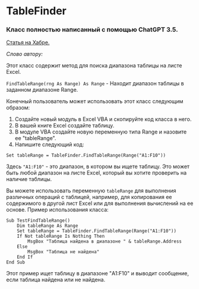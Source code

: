 # TableFinder

### Класс полностью написанный с помощью ChatGPT 3.5.

[Статья на Хабре.](https://habr.com/ru/articles/738038/)

_Слово автору:_

Этот класс содержит метод для поиска диапазона таблицы на листе Excel.

`FindTableRange(rng As Range) As Range` - Находит диапазон таблицы в заданном диапазоне Range.

Конечный пользователь может использовать этот класс следующим образом:

1. Создайте новый модуль в Excel VBA и скопируйте код класса в него.
1. В вашей книге Excel создайте таблицу.
1. В модуле VBA создайте новую переменную типа Range и назовите ее "tableRange".
1. Напишите следующий код:

```VB
Set tableRange = TableFinder.FindTableRange(Range("A1:F10"))
```

Здесь `"A1:F10"` - это диапазон, в котором вы ищете таблицу. Это может быть любой диапазон на листе Excel, который вы хотите проверить на наличие таблицы.

Вы можете использовать переменную `tableRange` для выполнения различных операций с таблицей, например, для копирования ее содержимого в другой лист Excel или для выполнения вычислений на ее основе.
Пример использования класса:

```VB
Sub TestFindTableRange()
    Dim tableRange As Range
    Set tableRange = TableFinder.FindTableRange(Range("A1:F10"))
    If Not tableRange Is Nothing Then
        MsgBox "Таблица найдена в диапазоне " & tableRange.Address
    Else
        MsgBox "Таблица не найдена"
    End If
End Sub
```

Этот пример ищет таблицу в диапазоне "A1:F10" и выводит сообщение, если таблица найдена или не найдена.
